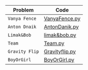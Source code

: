 | Problem | Code |
| --- | --- |
| `Vanya Fence` | [VanyaFence.py](https://github.com/Zahraa5Ashraf/CodeForces/blob/main/problems/VanyaFence.py/)|
| `Anton Dnaik` | [AntonDanik.py](https://github.com/Zahraa5Ashraf/CodeForces/blob/main/problems/AntonDanik.py/) |
| `Limak&Bob` | [limak&bob.py](https://github.com/Zahraa5Ashraf/CodeForces/blob/main/problems/limak%26bob.py/) |
| `Team` | [Team.py](https://github.com/Zahraa5Ashraf/CodeForces/blob/main/problems/Team.py/) |
| `Gravity Flip` | [Gravityflip.py](https://github.com/Zahraa5Ashraf/CodeForces/blob/main/problems/gravity%20flip.py/)|
| `BoyOrGirl` | [BoyOrGirl.py](https://github.com/Zahraa5Ashraf/CodeForces/blob/main/problems/BoyOrGirl.py/)|
